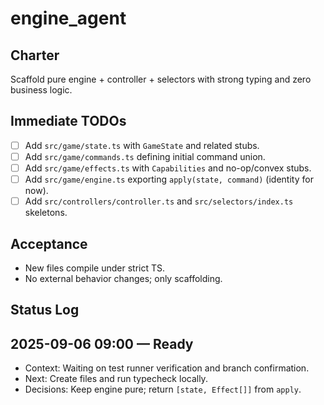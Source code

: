 # engine_agent

## Charter
Scaffold pure engine + controller + selectors with strong typing and zero business logic.

## Immediate TODOs
- [ ] Add `src/game/state.ts` with `GameState` and related stubs.
- [ ] Add `src/game/commands.ts` defining initial command union.
- [ ] Add `src/game/effects.ts` with `Capabilities` and no-op/convex stubs.
- [ ] Add `src/game/engine.ts` exporting `apply(state, command)` (identity for now).
- [ ] Add `src/controllers/controller.ts` and `src/selectors/index.ts` skeletons.

## Acceptance
- New files compile under strict TS.
- No external behavior changes; only scaffolding.

## Status Log
## 2025-09-06 09:00 — Ready
- Context: Waiting on test runner verification and branch confirmation.
- Next: Create files and run typecheck locally.
- Decisions: Keep engine pure; return `[state, Effect[]]` from `apply`.
